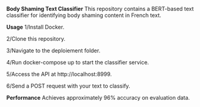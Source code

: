 **Body Shaming Text Classifier**
This repository contains a BERT-based text classifier for identifying body shaming content in French text.

**Usage**
1/Install Docker.

2/Clone this repository.

3/Navigate to the deploiement folder.

4/Run docker-compose up to start the classifier service.

5/Access the API at http://localhost:8999.

6/Send a POST request with your text to classify.

**Performance**
Achieves approximately 96% accuracy on evaluation data.